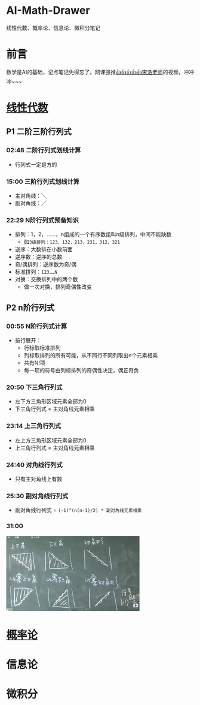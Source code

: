 # AI-Math-Drawer
线性代数、概率论、信息论、微积分笔记

# 前言
数学是AI的基础，记点笔记免得忘了。网课强推[👍👍👍👍👍宋浩老师](https://space.bilibili.com/66607740)的视频，冲冲冲~~~

# [线性代数](https://www.bilibili.com/video/av29971113)
## P1 二阶三阶行列式
### 02:48 二阶行列式划线计算
- 行列式一定是方的
### 15:00 三阶行列式划线计算
- 主对角线：╲
- 副对角线：╱
### 22:29 N阶行列式预备知识
- 排列：1，2，……，n组成的一个有序数组叫n级排列，中间不能缺数
  - 如`3级排列：123，132，213，231，312，321`
- 逆序：大数排在小数前面
- 逆序数：逆序的总数
- 奇/偶排列：逆序数为奇/偶
- 标准排列：`123……N`
- 对换：交换排列中的两个数
  - 做一次对换，排列奇偶性改变
## P2 n阶行列式
### 00:55 N阶行列式计算
- 按行展开：
  - 行标取标准排列
  - 列标取排列的所有可能，从不同行不同列取出n个元素相乘
  - 共有N!项
  - 每一项的符号由列标排列的奇偶性决定，偶正奇负
### 20:50 下三角行列式
- 左下方三角形区域元素全部为0
- 下三角行列式 = 主对角线元素相乘
### 23:14 上三角行列式
- 左上方三角形区域元素全部为0
- 上三角行列式 = 主对角线元素相乘
### 24:40 对角线行列式
- 只有主对角线上有数
### 25:30 副对角线行列式
- 副对角线行列式 = `(-1)^(n(n-1)/2) * 副对角线元素相乘`
### 31:00
![](三角行列式.jpg)

# [概率论](https://www.bilibili.com/video/av66766657)

# 信息论

# 微积分
